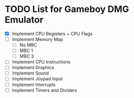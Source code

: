 # TODO List for Gameboy DMG Emulator

- [X] Implement CPU Registers + CPU Flags 
- [ ] Implement Memory Map
    - [ ] No MBC
    - [ ] MBC 1
    - [ ] MBC 3 
- [ ] Implement CPU Instructions
- [ ] Implement Graphics
- [ ] Implement Sound
- [ ] Implement Joypad Input
- [ ] Implement Interrupts
- [ ] Implement Timers and Dividers
